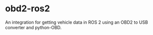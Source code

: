 # obd2-ros2
An integration for getting vehicle data in ROS 2 using an OBD2 to USB converter and python-OBD.

